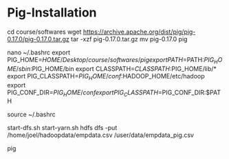 # Pig-Installation
cd course/softwares
wget https://archive.apache.org/dist/pig/pig-0.17.0/pig-0.17.0.tar.gz
tar -xzf pig-0.17.0.tar.gz
mv pig-0.17.0 pig

nano ~/.bashrc
export PIG_HOME=$HOME/Desktop/course/softwares/pig
export PATH=$PATH:$PIG_HOME/sbin:$PIG_HOME/bin
export CLASSPATH=$CLASSPATH:$PIG_HOME/lib/*
export PIG_CLASSPATH=$PIG_HOME/conf:$HADOOP_HOME/etc/hadoop
export PIG_CONF_DIR=$PIG_HOME/conf
export PIG_CLASSPATH=$PIG_CONF_DIR:$PATH

source ~/.bashrc

start-dfs.sh
start-yarn.sh
hdfs dfs -put /home/joel/hadoopdata/empdata.csv /user/data/empdata_pig.csv

pig
